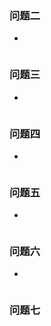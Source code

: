 ### 问题二
- 

```

```
### 问题三
- 

```

```
### 问题四
- 

```

```
### 问题五
- 

```

```
### 问题六
- 

```

```
### 问题七